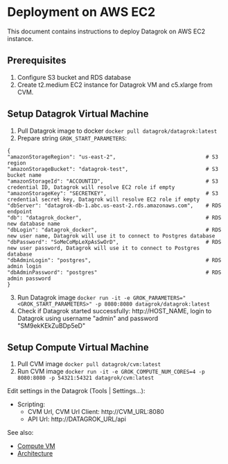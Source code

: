 <!-- TITLE: Deployment on AWS EC2 -->
<!-- SUBTITLE: -->

# Deployment on AWS EC2

This document contains instructions to deploy Datagrok on AWS EC2 instance.

## Prerequisites

1. Configure S3 bucket and RDS database
2. Create t2.medium EC2 instance for Datagrok VM and c5.xlarge from CVM.

## Setup Datagrok Virtual Machine

1. Pull Datagrok image to docker `docker pull datagrok/datagrok:latest`
2. Prepare string `GROK_START_PARAMETERS`:
 ```
{
"amazonStorageRegion": "us-east-2",                             # S3 region
"amazonStorageBucket": "datagrok-test",                         # S3 bucket name
"amazonStorageId": "ACCOUNTID",                                 # S3 credential ID, Datagrok will resolve EC2 role if empty
"amazonStorageKey": "SECRETKEY",                                # S3 credential secret key, Datagrok will resolve EC2 role if empty
"dbServer": "datagrok-db-1.abc.us-east-2.rds.amazonaws.com",    # RDS endpoint
"db": "datagrok_docker",                                        # RDS new database name
"dbLogin": "datagrok_docker",                                   # RDS new user name, Datagrok will use it to connect to Postgres database
"dbPassword": "SoMeCoMpLeXpAsSwOrD",                            # RDS new user password, Datagrok will use it to connect to Postgres database
"dbAdminLogin": "postgres",                                     # RDS admin login
"dbAdminPassword": "postgres"                                   # RDS admin password
}
```
3. Run Datagrok image
`docker run -it -e GROK_PARAMETERS="<GROK_START_PARAMETERS>" -p 8080:8080 datagrok/datagrok:latest`
4. Check if Datagrok started successfully: http://HOST_NAME, login to Datagrok using username "admin" and password "SM9ekKEkZuBDp5eD"

## Setup Compute Virtual Machine

1. Pull CVM image `docker pull datagrok/cvm:latest`
2. Run CVM image `docker run -it -e GROK_COMPUTE_NUM_CORES=4 -p 8080:8080 -p 54321:54321 datagrok/cvm:latest`

Edit settings in the Datagrok (Tools | Settings...):
* Scripting:
    * CVM Url, CVM Url Client: http://CVM_URL:8080
    * API Url: http://DATAGROK_URL/api

See also:

  * [Compute VM](compute-vm.md)
  * [Architecture](architecture.md#application)
